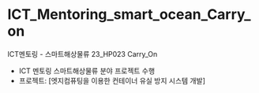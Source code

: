 # ICT_Mentoring_smart_ocean_Carry_on
ICT멘토링 - 스마트해상물류 23_HP023 Carry_On
- ICT 멘토링 스마트해상물류 분야 프로젝트 수행
- 프로젝트: [엣지컴퓨팅을 이용한 컨테이너 유실 방지 시스템 개발]
